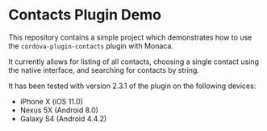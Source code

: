 # Contacts Plugin Demo

This repository contains a simple project which demonstrates how to use the `cordova-plugin-contacts` plugin with Monaca.

It currently allows for listing of all contacts, choosing a single contact using the native interface, and searching for contacts by string.

It has been tested with version 2.3.1 of the plugin on the following devices:

 - iPhone X (iOS 11.0)
 - Nexus 5X (Android 8.0)
 - Galaxy S4 (Android 4.4.2)